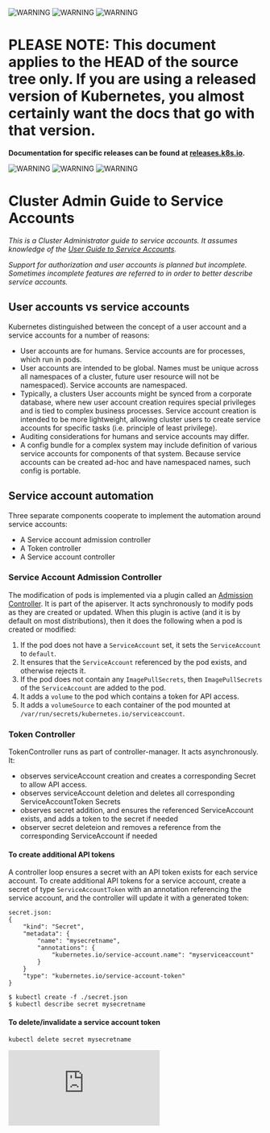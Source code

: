 <!-- BEGIN MUNGE: UNVERSIONED_WARNING -->

<!-- BEGIN STRIP_FOR_RELEASE -->

![WARNING](http://kubernetes.io/img/warning.png)
![WARNING](http://kubernetes.io/img/warning.png)
![WARNING](http://kubernetes.io/img/warning.png)

<h1>PLEASE NOTE: This document applies to the HEAD of the source
tree only. If you are using a released version of Kubernetes, you almost
certainly want the docs that go with that version.</h1>

<strong>Documentation for specific releases can be found at
[releases.k8s.io](http://releases.k8s.io).</strong>

![WARNING](http://kubernetes.io/img/warning.png)
![WARNING](http://kubernetes.io/img/warning.png)
![WARNING](http://kubernetes.io/img/warning.png)

<!-- END STRIP_FOR_RELEASE -->

<!-- END MUNGE: UNVERSIONED_WARNING -->
# Cluster Admin Guide to Service Accounts

*This is a Cluster Administrator guide to service accounts.  It assumes knowledge of
the [User Guide to Service Accounts](../user-guide/service-accounts.md).*

*Support for authorization and user accounts is planned but incomplete.  Sometimes
incomplete features are referred to in order to better describe service accounts.*

## User accounts vs service accounts

Kubernetes distinguished between the concept of a user account and a service accounts
for a number of reasons:
  - User accounts are for humans.  Service accounts are for processes, which
    run in pods.
  - User accounts are intended to be global. Names must be unique across all
    namespaces of a cluster, future user resource will not be namespaced).
    Service accounts are namespaced.
  - Typically, a clusters User accounts might be synced from a corporate
    database, where new user account creation requires special privileges and
    is tied to complex business  processes.  Service account creation is intended
    to be more lightweight, allowing cluster users to create service accounts for
    specific tasks (i.e. principle of least privilege).
  - Auditing considerations for humans and service accounts may differ.
  - A config bundle for a complex system may include definition of various service
    accounts for components of that system.  Because service accounts can be created
    ad-hoc and have namespaced names, such config is portable. 

##  Service account automation

Three separate components cooperate to implement the automation around service accounts:
  - A Service account admission controller
  - A Token controller
  - A Service account controller

### Service Account Admission Controller

The modification of pods is implemented via a plugin
called an [Admission Controller](admission-controllers.md). It is part of the apiserver.
It acts synchronously to modify pods as they are created or updated. When this plugin is active
(and it is by default on most distributions), then it does the following when a pod is created or modified:
  1. If the pod does not have a `ServiceAccount` set, it sets the `ServiceAccount` to `default`.
  2. It ensures that the `ServiceAccount` referenced by the pod exists, and otherwise rejects it.
  4. If the pod does not contain any `ImagePullSecrets`, then `ImagePullSecrets` of the
`ServiceAccount` are added to the pod.
  5. It adds a `volume` to the pod which contains a token for API access.
  6. It adds a `volumeSource` to each container of the pod mounted at `/var/run/secrets/kubernetes.io/serviceaccount`.

### Token Controller
TokenController runs as part of controller-manager. It acts asynchronously. It:
- observes serviceAccount creation and creates a corresponding Secret to allow API access.
- observes serviceAccount deletion and deletes all corresponding ServiceAccountToken Secrets
- observes secret addition, and ensures the referenced ServiceAccount exists, and adds a token to the secret if needed
- observer secret deleteion and removes a reference from the corresponding ServiceAccount if needed

#### To create additional API tokens

A controller loop ensures a secret with an API token exists for each service
account. To create additional API tokens for a service account, create a secret
of type `ServiceAccountToken` with an annotation referencing the service
account, and the controller will update it with a generated token:

```
secret.json:
{
	"kind": "Secret",
	"metadata": {
		"name": "mysecretname",
		"annotations": {
			"kubernetes.io/service-account.name": "myserviceaccount"
		}
	}
	"type": "kubernetes.io/service-account-token"
}

$ kubectl create -f ./secret.json
$ kubectl describe secret mysecretname
```

#### To delete/invalidate a service account token
```
kubectl delete secret mysecretname
```


<!-- BEGIN MUNGE: GENERATED_ANALYTICS -->
[![Analytics](https://kubernetes-site.appspot.com/UA-36037335-10/GitHub/docs/admin/service-accounts-admin.md?pixel)]()
<!-- END MUNGE: GENERATED_ANALYTICS -->
